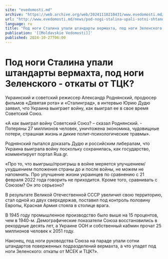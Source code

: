 ```yaml
---
site: "evedomosti.md"
archive: "https://web.archive.org/web/20241110210431/www.evedomosti.md/news/pod-nogi-stalina-upali-sotni-shtandartov-vermahta-pod-nogi-z"
url: "http://www.evedomosti.md/news/pod-nogi-stalina-upali-sotni-shtandartov-vermahta-pod-nogi-z"
language: ru
title: "Под ноги Сталина упали штандарты вермахта, под ноги Зеленского - откаты от ТЦК?"
publication: '[[Moldavskie Vedomosti]]'
published: 2024-10-27T06:00
---
```


# Под ноги Сталина упали штандарты вермахта, под ноги Зеленского - откаты от ТЦК?

Украинский и советский режиссер Александр Роднянский, продюсер фильмов «Девятая рота» и «Сталинград», в интервью Юрию Дудю заявил, что Украина выиграет войну, как выиграл ее в свое время Советский Союз.

«А как выиграл войну Советский Союз? – сказал Роднянский. - Потеряны 27 миллионов человек, уничтожена экономика, чудовищные потери, страшная жизнь и дикие полит-психологические травмы».

Роднянский пытался доказать Дудю и российским либералам, что Украина выиграла войну поскольку сохранилась, как государство, комментирует портал Rua.gr.

«Про то, что выигрыш/проигрыш в войне меряется улучшением/ухудшением положения страны до и после войны, не можем не напомнить. Про улучшение жизни украинцев по сравнению с 21 февраля 2022 года говорить не приходится. Кроме того, сравнивать с Союзом? Он это серьезно?

В результате Великой Отечественной СССР увеличил свою территорию, стал одной из двух сверхдержав, поставил под контроль половину Европы, Красная Армия стояла в столице врага.

В 1945 году промышленное производство было выше на 15 процентов, чем в 1940-м. Демографические показатели Союза восстановились в рекордные десять лет, а Украине ООН и собственный кабмин прочат 25 миллионов человек к 2051 году.

Наконец, под ноги руководства Союза на параде упали сотни штандартов поверженных подразделений вермахта, а что упадет под ноги Зеленского: откаты от МСЕК и ТЦК?».